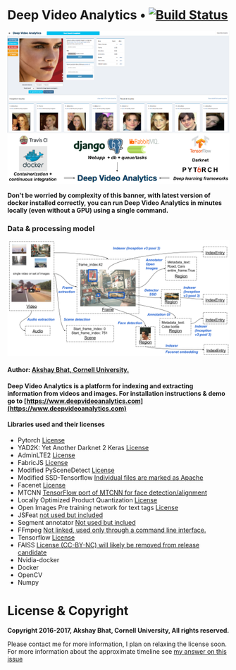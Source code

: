 # Deep Video Analytics  •  [![Build Status](https://travis-ci.org/AKSHAYUBHAT/DeepVideoAnalytics.svg?branch=master)](https://travis-ci.org/AKSHAYUBHAT/DeepVideoAnalytics)

![UI Screenshot](notebooks/emma.png "Emma Watson, from poster of her latest subject appropriate movie The Circle")
![Banner](notebooks/banner_small.png "banner") 


**Don't be worried by complexity of this banner, with latest version of docker installed correctly, you can run Deep Video Analytics in minutes locally (even without a GPU) using a single command.** 
### Data & processing model
![Data model](notebooks/infographic.png "graphic")



#### Author: [Akshay Bhat, Cornell University.](http://www.akshaybhat.com)

#### Deep Video Analytics is a platform for indexing and extracting information from videos and images. For installation instructions & demo go to [https://www.deepvideoanalytics.com](https://www.deepvideoanalytics.com)

#### Libraries used and their licenses

- Pytorch [License](https://github.com/pytorch/pytorch/blob/master/LICENSE)
- YAD2K: Yet Another Darknet 2 Keras [License](https://github.com/allanzelener/YAD2K)
- AdminLTE2 [License](https://github.com/almasaeed2010/AdminLTE/blob/master/LICENSE)
- FabricJS [License](https://github.com/kangax/fabric.js/blob/master/LICENSE)
- Modified PySceneDetect [License](https://github.com/Breakthrough/PySceneDetect)
- Modified SSD-Tensorflow [Individual files are marked as Apache](https://github.com/balancap/SSD-Tensorflow)
- Facenet [License](https://github.com/davidsandberg/facenet)
- MTCNN [TensorFlow port of MTCNN for face detection/alignment](https://github.com/kpzhang93/MTCNN_face_detection_alignment)
- Locally Optimized Product Quantization [License](https://github.com/yahoo/lopq/blob/master/LICENSE)
- Open Images Pre training network for text tags [License](https://github.com/openimages/dataset/blob/master/LICENSE) 
- JSFeat [not used but included](https://inspirit.github.io/jsfeat/)
- Segment annotator [Not used but inclued](https://github.com/kyamagu/js-segment-annotator/blob/master/LICENSE)
- FFmpeg [Not linked, used only through a command line interface.](https://www.ffmpeg.org/legal.html)
- Tensorflow [License](https://github.com/tensorflow/tensorflow/blob/master/LICENSE)
- FAISS [License (CC-BY-NC) will likely be removed from release candidate](https://github.com/facebookresearch/faiss)
- Nvidia-docker
- Docker
- OpenCV
- Numpy

# License & Copyright

**Copyright 2016-2017, Akshay Bhat, Cornell University, All rights reserved.**

Please contact me for more information, I plan on relaxing the license soon.
For more information about the approximate timeline see [my answer on this issue](https://github.com/AKSHAYUBHAT/DeepVideoAnalytics/issues/29)
 
